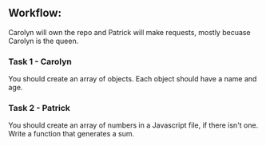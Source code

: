 ## Workflow:

Carolyn will own the repo and Patrick will make requests, mostly becuase Carolyn is the queen.

### Task 1 - Carolyn

You should create an array of objects. Each object should have a name and age.

### Task 2 - Patrick

You should create an array of numbers in a Javascript file, if there isn't one. Write a function that generates a sum.
